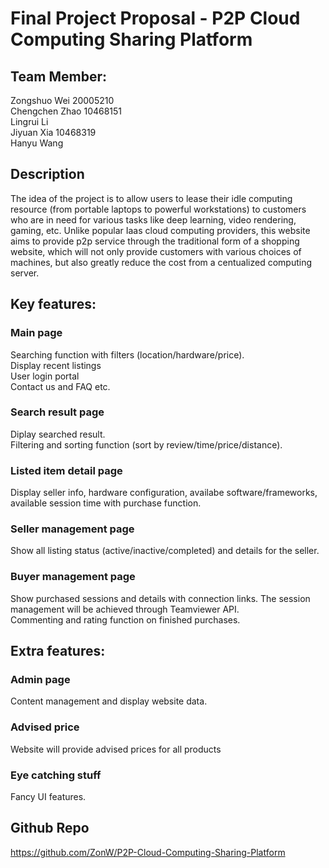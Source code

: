 # Final Project Proposal - P2P Cloud Computing Sharing Platform  
## Team Member:  
Zongshuo Wei  20005210  
Chengchen Zhao 10468151  
Lingrui Li  
Jiyuan Xia 10468319  
Hanyu Wang  
  
## Description  
The idea of the project is to allow users to lease their idle computing resource (from portable laptops to powerful workstations) to customers who are in need for various tasks like deep learning, video rendering, gaming, etc. Unlike popular Iaas cloud computing providers, this website aims to provide p2p service through the traditional form of a shopping website, which will not only provide customers with various choices of machines, but also greatly reduce the cost from a centualized computing server.  
  
## Key features:
### Main page  
Searching function with filters (location/hardware/price).  
Display recent listings  
User login portal  
Contact us and FAQ etc.  
### Search result page  
Diplay searched result.  
Filtering and sorting function (sort by review/time/price/distance).  
### Listed item detail page  
Display seller info, hardware configuration, availabe software/frameworks, available session time with purchase function.  
### Seller management page   
Show all listing status (active/inactive/completed) and details for the seller.   
### Buyer management page  
Show purchased sessions and details with connection links. The session management will be achieved through Teamviewer API.  
Commenting and rating function on finished purchases.  

## Extra features:  
### Admin page 
Content management and display website data.  
### Advised price  
Website will provide advised prices for all products  
### Eye catching stuff  
Fancy UI features.  
  
  
## Github Repo  
https://github.com/ZonW/P2P-Cloud-Computing-Sharing-Platform    
